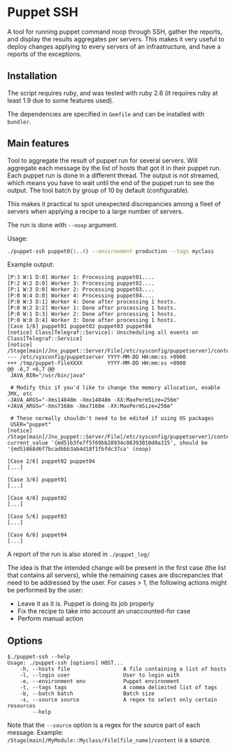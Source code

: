 # Puppet SSH

A tool for running puppet command noop through SSH, gather the reports, and display
the results aggregates per servers.
This makes it very useful to deploy changes applying to every servers of an infrastructure,
and have a reports of the exceptions.

## Installation

The script requires ruby, and was tested with ruby 2.6 (it requires ruby at least 1.9 due to
some features used).

The dependencies are specified in `Gemfile` and can be installed with `bundler`.

## Main features

Tool to aggregate the result of puppet run for several servers.
Will aggregate each message by the list of hosts that got it in their puppet run.
Each puppet run is done in a different thread. The output is not streamed, which means
you have to wait until the end of the puppet run to see the output.
The tool batch by group of 10 by default (configurable).

This makes it practical to spot unexpected discrepancies among a fleet of servers when
applying a recipe to a large number of servers.

The run is done with `--noop` argument.

Usage:
```bash
./puppet-ssh puppet0{1..4} --environment production --tags myclass
```

Example output:
```console
[P:3 W:1 D:0] Worker 1: Processing puppet01....
[P:2 W:2 D:0] Worker 3: Processing puppet02....
[P:1 W:3 D:0] Worker 2: Processing puppet03....
[P:0 W:4 D:0] Worker 4: Processing puppet04....
[P:0 W:3 D:1] Worker 4: Done after processing 1 hosts.
[P:0 W:2 D:2] Worker 1: Done after processing 1 hosts.
[P:0 W:1 D:3] Worker 2: Done after processing 1 hosts.
[P:0 W:0 D:4] Worker 3: Done after processing 1 hosts.
[Case 1/6] puppet01 puppet02 puppet03 puppet04
[notice] Class[Telegraf::Service]: Unscheduling all events on Class[Telegraf::Service]
[notice] /Stage[main]/Jnx_puppet::Server/File[/etc/sysconfig/puppetserver]/content:
--- /etc/sysconfig/puppetserver YYYY-MM-DD HH:mm:ss +0900
+++ /tmp/puppet-fileXXXX        YYYY-MM-DD HH:mm:ss +0900
@@ -6,7 +6,7 @@
 JAVA_BIN="/usr/bin/java"

 # Modify this if you'd like to change the memory allocation, enable JMX, etc
-JAVA_ARGS="-Xms14848m -Xmx14848m -XX:MaxPermSize=256m"
+JAVA_ARGS="-Xms7168m -Xmx7168m -XX:MaxPermSize=256m"

 # These normally shouldn't need to be edited if using OS packages
 USER="puppet"
[notice] /Stage[main]/Jnx_puppet::Server/File[/etc/sysconfig/puppetserver]/content: current_value '{md5}b3fe7f5f69bb28934c06393010d0a315', should be '{md5}868d6f7bcadbbb3ab4d18f1fbfdc37ca' (noop)

[Case 2/6] puppet02 puppet04
[...]

[Case 3/6] puppet01
[...]

[Case 4/6] puppet02
[...]

[Case 5/6] puppet03
[...]

[Case 6/6] puppet04
[...]
```

A report of the run is also stored in `./puppet_log/`

The idea is that the intended change will be present in the first case (the list that contains all
servers), while the remaining cases are discrepancies that need to be addressed by the user.
For cases > 1, the following actions might be performed by the user:
* Leave it as it is. Puppet is doing its job properly
* Fix the recipe to take into account an unaccounted-for case
* Perform manual action

## Options

```
$./puppet-ssh --help
Usage: ./puppet-ssh [options] HOST...
    -h, --hosts file                 A file containing a list of hosts
    -l, --login user                 User to login with
    -e, --environment env            Puppet environment
    -t, --tags tags                  A comma delimited list of tags
    -b, --batch batch                Batch size
    -s, --source source              A regex to select only certain resources
        --help
```

Note that the `--source` option is a regex for the source part of each message.
Example: `/Stage[main]/MyModule::Myclass/File[file_name]/content` is a source.
